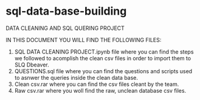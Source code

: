 # sql-data-base-building
DATA CLEANING AND SQL QUERING PROJECT

IN THIS DOCUMENT YOU WILL FIND THE FOLLOWING FILES:

1. SQL DATA CLEANING PROJECT.ipynb file where you can find the steps we followed to acomplish the clean csv files in order to import them to SLQ Dbeaver.
2. QUESTIONS.sql file where you can find the questions and scripts used to asnwer the queries inside the clean data base.
3. Clean csv.rar where you can find the csv files cleant by the team.
4. Raw csv.rar where you woll find the raw, unclean database csv files.
